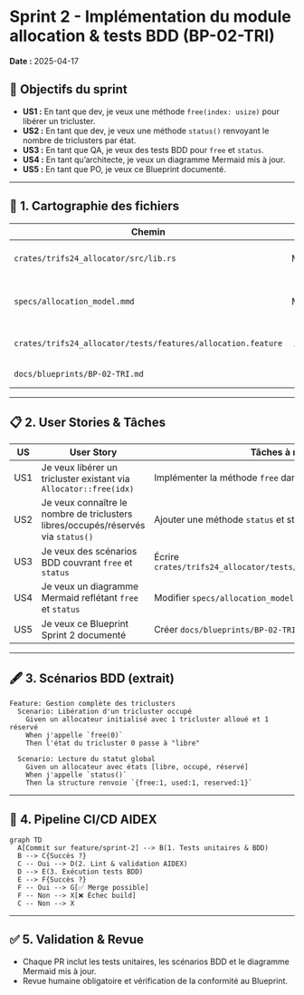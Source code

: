 # Sprint 2 - Implémentation du module allocation & tests BDD (BP-02-TRI)

**Date :** 2025-04-17

## 🎯 Objectifs du sprint

- **US1 :** En tant que dev, je veux une méthode `free(index: usize)` pour libérer un tricluster.
- **US2 :** En tant que dev, je veux une méthode `status()` renvoyant le nombre de triclusters par état.
- **US3 :** En tant que QA, je veux des tests BDD pour `free` et `status`.
- **US4 :** En tant qu’architecte, je veux un diagramme Mermaid mis à jour.
- **US5 :** En tant que PO, je veux ce Blueprint documenté.

---

## 📁 1. Cartographie des fichiers

| Chemin                                                      | Statut     | Responsabilité                                      | Artefact lié                   |
|-------------------------------------------------------------|:----------:|-----------------------------------------------------|--------------------------------|
| `crates/trifs24_allocator/src/lib.rs`                       | Modifier   | Ajouter `free` et `status` dans le module           | specs/allocation_model_updated.mmd |
| `specs/allocation_model.mmd`                                | Modifier   | Mettre à jour le diagramme pour `free`/`status`     | specs/allocation_model_updated.mmd |
| `crates/trifs24_allocator/tests/features/allocation.feature`| À créer    | Scénarios BDD pour `free` et `status`               | tests/features/allocation.feature |
| `docs/blueprints/BP-02-TRI.md`                              | Créer      | Blueprint du Sprint 2                                | BP-02-TRI                      |

---

## 📋 2. User Stories & Tâches

| US    | User Story                                                                           | Tâches à réaliser                                               |
|:-----:|--------------------------------------------------------------------------------------|------------------------------------------------------------------|
| US1   | Je veux libérer un tricluster existant via `Allocator::free(idx)`                   | Implémenter la méthode `free` dans `lib.rs`                      |
| US2   | Je veux connaître le nombre de triclusters libres/occupés/réservés via `status()`   | Ajouter une méthode `status` et struct `Status` dans `lib.rs`   |
| US3   | Je veux des scénarios BDD couvrant `free` et `status`                               | Écrire `crates/trifs24_allocator/tests/features/allocation.feature`|
| US4   | Je veux un diagramme Mermaid reflétant `free` et `status`                           | Modifier `specs/allocation_model.mmd`                            |
| US5   | Je veux ce Blueprint Sprint 2 documenté                                            | Créer `docs/blueprints/BP-02-TRI.md`                             |

---

## 🖋️ 3. Scénarios BDD (extrait)

```gherkin
Feature: Gestion complète des triclusters
  Scenario: Libération d'un tricluster occupé
    Given un allocateur initialisé avec 1 tricluster alloué et 1 réservé
    When j'appelle `free(0)`
    Then l'état du tricluster 0 passe à "libre"

  Scenario: Lecture du statut global
    Given un allocateur avec états [libre, occupé, réservé]
    When j'appelle `status()`
    Then la structure renvoie `{free:1, used:1, reserved:1}`
```

---

## 🔄 4. Pipeline CI/CD AIDEX

```mermaid
graph TD
  A[Commit sur feature/sprint-2] --> B(1. Tests unitaires & BDD)
  B --> C{Succès ?}
  C -- Oui --> D(2. Lint & validation AIDEX)
  D --> E(3. Exécution tests BDD)
  E --> F{Succès ?}
  F -- Oui --> G[✅ Merge possible]
  F -- Non --> X[❌ Échec build]
  C -- Non --> X
```

---

## ✅ 5. Validation & Revue

- Chaque PR inclut les tests unitaires, les scénarios BDD et le diagramme Mermaid mis à jour.
- Revue humaine obligatoire et vérification de la conformité au Blueprint.
